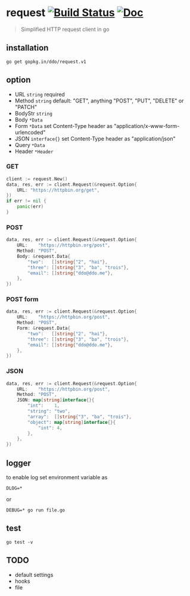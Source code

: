 # request [![Build Status][semaphoreci-img]][semaphoreci-url] [![Doc][godoc-img]][godoc-url]
> Simplified HTTP request client in go

[godoc-img]: https://img.shields.io/badge/godoc-Reference-brightgreen.svg?style=flat-square
[godoc-url]: https://godoc.org/gopkg.in/ddo/request.v1

[semaphoreci-img]: https://semaphoreci.com/api/v1/projects/fe48ba6a-f987-4018-b778-34c0fef12c87/620801/badge.svg
[semaphoreci-url]: https://semaphoreci.com/ddo/request

## installation
```shell
go get gopkg.in/ddo/request.v1
```

## option

* URL     ``string`` required
* Method  ``string`` default: "GET", anything "POST", "PUT", "DELETE" or "PATCH"
* BodyStr ``string``
* Body    ``*Data``
* Form    ``*Data``       set Content-Type header as "application/x-www-form-urlencoded"
* JSON    ``interface{}`` set Content-Type header as "application/json"
* Query   ``*Data``
* Header  ``*Header``

### GET

```go
client := request.New()
data, res, err := client.Request(&request.Option{
    URL: "https://httpbin.org/get",
})
if err != nil {
    panic(err)
}
```

### POST

```go
data, res, err := client.Request(&request.Option{
    URL:    "https://httpbin.org/post",
    Method: "POST",
    Body: &request.Data{
        "two":   []string{"2", "hai"},
        "three": []string{"3", "ba", "trois"},
        "email": []string{"ddo@ddo.me"},
    },
})
```

### POST form

```go
data, res, err := client.Request(&request.Option{
    URL:    "https://httpbin.org/post",
    Method: "POST",
    Form: &request.Data{
        "two":   []string{"2", "hai"},
        "three": []string{"3", "ba", "trois"},
        "email": []string{"ddo@ddo.me"},
    },
})
```

### JSON

```go
data, res, err := client.Request(&request.Option{
    URL:    "https://httpbin.org/post",
    Method: "POST",
    JSON: map[string]interface{}{
        "int":    1,
        "string": "two",
        "array":  []string{"3", "ba", "trois"},
        "object": map[string]interface{}{
            "int": 4,
        },
    },
})
```

## logger

to enable log set environment variable as

```shell
DLOG=*
```

or

```shell
DEBUG=* go run file.go
```

## test

```shell
go test -v
```

## TODO

* default settings
* hooks
* file